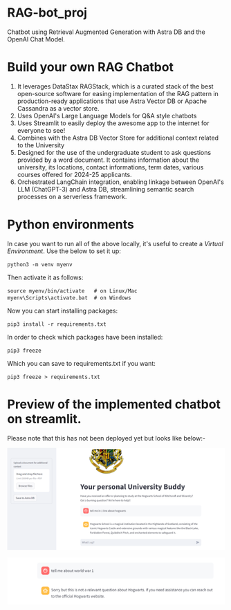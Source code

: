 # RAG-bot_proj

Chatbot using Retrieval Augmented Generation with Astra DB and the OpenAI Chat Model.

# Build your own RAG Chatbot
1) It leverages DataStax RAGStack, which is a curated stack of the best open-source software for easing implementation of the RAG pattern in production-ready applications that use Astra Vector DB or Apache Cassandra as a vector store.
2) Uses OpenAI's Large Language Models for Q&A style chatbots
3) Uses Streamlit to easily deploy the awesome app to the internet for everyone to see!
4) Combines with the Astra DB Vector Store for additional context related to the University
5) Designed for the use of the undergraduate student to ask questions provided by a word document. It contains information about the university, its locations, contact informations, term dates, various courses offered for 2024-25 applicants.
6) Orchestrated LangChain integration, enabling linkage between OpenAI's LLM (ChatGPT-3) and Astra DB, streamlining semantic search processes on a serverless framework.
# Python environments
In case you want to run all of the above locally, it's useful to create a *Virtual Environment*. Use the below to set it up:
```
python3 -m venv myenv
```
Then activate it as follows:
```
source myenv/bin/activate   # on Linux/Mac
myenv\Scripts\activate.bat  # on Windows
```
Now you can start installing packages:
```
pip3 install -r requirements.txt
```
In order to check which packages have been installed:
```
pip3 freeze
```
Which you can save to requirements.txt if you want:
```
pip3 freeze > requirements.txt
```

# Preview of the implemented chatbot on streamlit.
Please note that this has not been deployed yet but looks like below:-

![codespace](./images/question%20from%20doc.png)

![codespace](./images/question%20not%20from%20doc.png)
